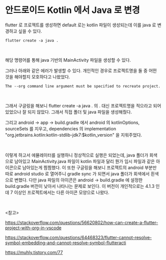 #  안드로이드 Kotlin 에서 Java 로 변경

flutter 로 프로젝트를 생성하면 default 로는 kotlin 파일이 생성되는데 이를 java 로 변경하고 싶을 수 있다.

```
flutter create -a java .
```

<br>

해당 명령어를 통해 java 기반의 MainActivity 파일을 생성할 수 있다.

그러나 아래와 같은 에러가 발생할 수 있다. 개인적인 경우로 프로젝트명을 둘 중 어떤 것을 해야할지 모호하다고 나왔었다.

```
The --org command line argument must be specified to recreate project.
```

<br>

그래서 구글링을 해보니 flutter create -a java . 의 . 대신 프로젝트명을 적으라고 되어있었으나 잘 되지 않았다. 그래서 직접 폴더 및 java 파일을 생성해줬다.

그리고 android -> app -> build.gradle 에서 android 의 kotlinOptions, sourceSets 를 지우고, dependencies 의 implementation "org.jetbrains.kotlin:kotlin-stdlib-jdk7:$kotlin_version" 을 지워주었다.

<br>

이렇게 하고서 에뮬레이터를 실행하니 정상적으로 실행은 되었는데, java 폴더가 회색으로 남아있고 MainActivity.java 파일이 kotlin 파일과 달리 뭔가 임시 파일과 같은 아이콘으로 남아있는게 찜찜했다. 이 또한 구글링을 해보니 프로젝트의 android 부분만 따로 android studio 로 열어주니 gradle sync 가 되면서 java 폴더가 회색에서 흰색으로 변했다. 다만 java 파일의 아이콘은 android -> build.gradle 에 설정한 build.gradle 버전이 낮아서 나타나는 문제로 보인다. 이 버전이 개인적으로는 4.1.3 인데 7 이상인 프로젝트에서는 다른 아이콘 모양으로 나왔다.

<br>

<참고>

https://stackoverflow.com/questions/56620802/how-can-create-a-flutter-project-with-org-in-vscode

https://stackoverflow.com/questions/64468323/flutter-cannot-resolve-symbol-embedding-and-cannot-resolve-symbol-flutteracti

https://muhly.tistory.com/77